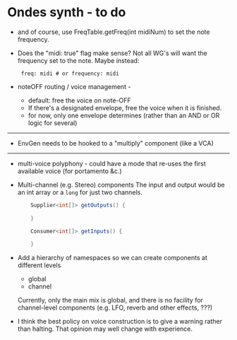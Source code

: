 # Ondes synth - to do

 - and of course, use FreqTable.getFreq(int midiNum) to set the note frequency. 
 - Does the "midi: true" flag make sense? Not all WG's will want the frequency set to the note. Maybe instead: 
 
        freq: midi # or frequency: midi 
 
 - noteOFF routing / voice management - 
    - default: free the voice on note-OFF 
    - If there's a designated envelope, free the voice when it is finished.
    - for now, only one envelope determines (rather than an AND or OR logic for several)
       
 ----------- 
 - EnvGen needs to be hooked to a "multiply" component (like a VCA) 
    
 ----------- 
 - multi-voice polyphony - could have a mode that re-uses the first available voice (for portamento &c.) 


 - Multi-channel (e.g. Stereo) components
    The input and output would be an int array 
    or a `long` for just two channels.
    
    ```java    
        Supplier<int[]> getOutputs() {
            
        }

        Consumer<int[]> getInputs() {
            
        }
    ```     

- Add a hierarchy of namespaces so we can create components at different levels 
    - global
    - channel 
    
    Currently, only the main mix is global, and there is no facility for channel-level components (e.g. LFO, reverb and other effects, ???)

 - I think the best policy on voice construction is to give a warning rather than halting. That opinion may well change with experience.  

 
